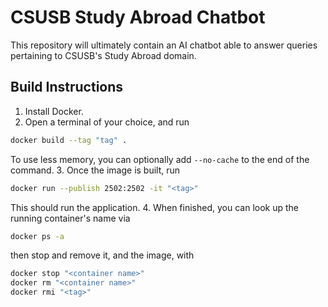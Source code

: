 # CSUSB Study Abroad Chatbot

This repository will ultimately contain an AI chatbot able to answer queries pertaining to CSUSB's Study Abroad domain.

## Build Instructions
1. Install Docker.
2. Open a terminal of your choice, and run
```bash
docker build --tag "tag" .
```
To use less memory, you can optionally add `--no-cache` to the end of the command.
3. Once the image is built, run
```bash
docker run --publish 2502:2502 -it "<tag>"
```
This should run the application.
4. When finished, you can look up the running container's name via
```bash
docker ps -a
```
then stop and remove it, and the image, with
```bash
docker stop "<container name>"
docker rm "<container name>"
docker rmi "<tag>"
```